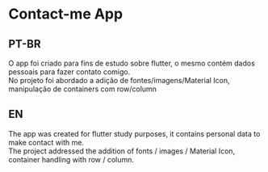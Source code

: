 # Contact-me App

## PT-BR

O app foi criado para fins de estudo sobre flutter, o mesmo contém dados pessoais para fazer contato comigo.  
No projeto foi abordado a adição de fontes/imagens/Material Icon, manipulação de containers com row/column

## EN

The app was created for flutter study purposes, it contains personal data to make contact with me.  
The project addressed the addition of fonts / images / Material Icon, container handling with row / column.
